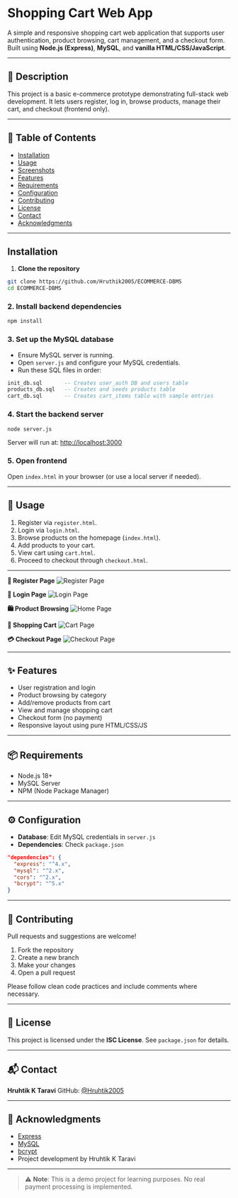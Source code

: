 # Shopping Cart Web App

A simple and responsive shopping cart web application that supports user authentication, product browsing, cart management, and a checkout form. Built using **Node.js (Express)**, **MySQL**, and **vanilla HTML/CSS/JavaScript**.

---

## 📝 Description

This project is a basic e-commerce prototype demonstrating full-stack web development. It lets users register, log in, browse products, manage their cart, and checkout (frontend only).

---

## 📂 Table of Contents

- [Installation](#installation)
- [Usage](#usage)
- [Screenshots](#screenshots)
- [Features](#features)
- [Requirements](#requirements)
- [Configuration](#configuration)
- [Contributing](#contributing)
- [License](#license)
- [Contact](#contact)
- [Acknowledgments](#acknowledgments)

---

## Installation

1. **Clone the repository**
```bash
git clone https://github.com/Hruthik2005/ECOMMERCE-DBMS
cd ECOMMERCE-DBMS
````

### 2. Install backend dependencies

```bash
npm install
```

### 3. Set up the MySQL database

* Ensure MySQL server is running.
* Open `server.js` and configure your MySQL credentials.
* Run these SQL files in order:

```sql
init_db.sql       -- Creates user_auth DB and users table  
products_db.sql   -- Creates and seeds products table  
cart_db.sql       -- Creates cart_items table with sample entries  
```

### 4. Start the backend server

```bash
node server.js
```

Server will run at: [http://localhost:3000](http://localhost:3000)

### 5. Open frontend

Open `index.html` in your browser (or use a local server if needed).

---

## 🚀 Usage

1. Register via `register.html`.
2. Login via `login.html`.
3. Browse products on the homepage (`index.html`).
4. Add products to your cart.
5. View cart using `cart.html`.
6. Proceed to checkout through `checkout.html`.

---

**🔑 Register Page**
![Register Page](screenshots/register.png)

**🔐 Login Page**
![Login Page](screenshots/login.png)

**🛍️ Product Browsing**
![Home Page](screenshots/home.png)

**🛒 Shopping Cart**
![Cart Page](screenshots/cart.png)

**💳 Checkout Page**
![Checkout Page](screenshots/checkout.png)

---

## ✨ Features

* User registration and login
* Product browsing by category
* Add/remove products from cart
* View and manage shopping cart
* Checkout form (no payment)
* Responsive layout using pure HTML/CSS/JS

---

## 📦 Requirements

* Node.js 18+
* MySQL Server
* NPM (Node Package Manager)

---

## ⚙️ Configuration

* **Database**: Edit MySQL credentials in `server.js`
* **Dependencies**: Check `package.json`

```json
"dependencies": {
  "express": "^4.x",
  "mysql": "^2.x",
  "cors": "^2.x",
  "bcrypt": "^5.x"
}
```

---

## 🤝 Contributing

Pull requests and suggestions are welcome!

1. Fork the repository
2. Create a new branch
3. Make your changes
4. Open a pull request

Please follow clean code practices and include comments where necessary.

---

## 📄 License

This project is licensed under the **ISC License**. See `package.json` for details.

---

## 📬 Contact

**Hruhtik K Taravi**
GitHub: [@Hruhtik2005](https://github.com/Hruthik2005)

---

## 🙏 Acknowledgments

* [Express](https://expressjs.com/)
* [MySQL](https://www.mysql.com/)
* [bcrypt](https://github.com/kelektiv/node.bcrypt.js)
* Project development by Hruhtik K Taravi

---

> ⚠️ **Note**: This is a demo project for learning purposes. No real payment processing is implemented.

```



